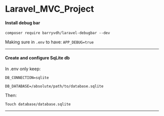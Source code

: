 
# Laravel_MVC_Project


#### Install debug bar

`
composer require barryvdh/laravel-debugbar --dev
`

Making sure in `.env` to have: `APP_DEBUG=true
`

------

#### Create and configure SqLite db

In .env only keep:

`DB_CONNECTION=sqlite
`

`DB_DATABASE=/absolute/path/to/database.sqlite
`

Then:

`Touch database/database.sqlite`

-----

